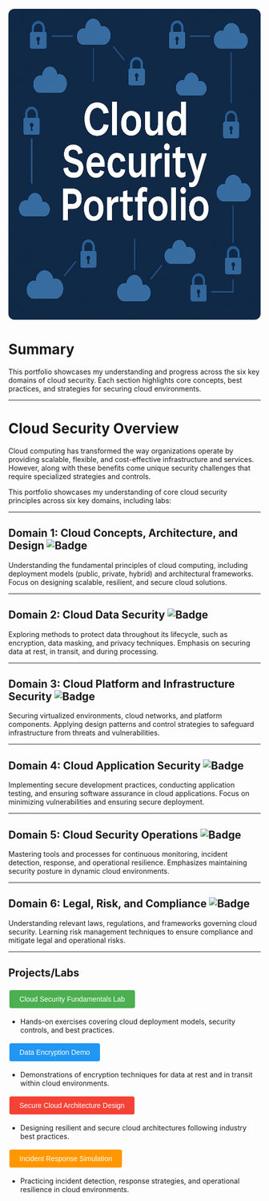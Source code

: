 


<!DOCTYPE html>
<html lang="en">
<head>
  <meta charset="UTF-8" />
  <meta name="viewport" content="width=device-width, initial-scale=1.0"/>
  <link rel="stylesheet" href="styles.css" />
</head>
<body>
  <p align="center">
  <img src="cloud_security_portfolio.png" alt="Cloud Security Portfolio" style="width: 1020px; height: 620px; border-radius: 12px;" />
</p>
</body>
</html>


# Summary

This portfolio showcases my understanding and progress across the six key domains of cloud security. Each section highlights core concepts, best practices, and strategies for securing cloud environments.

---

# Cloud Security Overview

Cloud computing has transformed the way organizations operate by providing scalable, flexible, and cost-effective infrastructure and services. However, along with these benefits come unique security challenges that require specialized strategies and controls.

This portfolio showcases my understanding of core cloud security principles across six key domains, including labs:

---

## Domain 1: Cloud Concepts, Architecture, and Design ![Badge](https://img.shields.io/badge/Cloud%20Concepts-Architecture-brightblue?style=for-the-badge&logo=cloud)

Understanding the fundamental principles of cloud computing, including deployment models (public, private, hybrid) and architectural frameworks. Focus on designing scalable, resilient, and secure cloud solutions.

---

## Domain 2: Cloud Data Security ![Badge](https://img.shields.io/badge/Data%20Security-Protection-blue?style=for-the-badge&logo=security)

Exploring methods to protect data throughout its lifecycle, such as encryption, data masking, and privacy techniques. Emphasis on securing data at rest, in transit, and during processing.

---

## Domain 3: Cloud Platform and Infrastructure Security ![Badge](https://img.shields.io/badge/Platform%20&%20Infra-Security-orange?style=for-the-badge&logo=shield)

Securing virtualized environments, cloud networks, and platform components. Applying design patterns and control strategies to safeguard infrastructure from threats and vulnerabilities.

---

## Domain 4: Cloud Application Security ![Badge](https://img.shields.io/badge/Application-Dev-red?style=for-the-badge&logo=code)

Implementing secure development practices, conducting application testing, and ensuring software assurance in cloud applications. Focus on minimizing vulnerabilities and ensuring secure deployment.

---

## Domain 5: Cloud Security Operations ![Badge](https://img.shields.io/badge/Operations-Monitoring-yellow?style=for-the-badge&logo=eye)

Mastering tools and processes for continuous monitoring, incident detection, response, and operational resilience. Emphasizes maintaining security posture in dynamic cloud environments.

---

## Domain 6: Legal, Risk, and Compliance ![Badge](https://img.shields.io/badge/Legal-Risk-green?style=for-the-badge&logo=gavel)

Understanding relevant laws, regulations, and frameworks governing cloud security. Learning risk management techniques to ensure compliance and mitigate legal and operational risks.

---

## Projects/Labs

<!-- Cloud Security Fundamentals Lab -->
<a href="Cloud-Security-Portfolio
/projects-labs.md#cloud-security-fundamentals-lab" target="_blank" style="text-decoration:none;">
  <button style="background-color:#4CAF50; border:none; color:white; padding:10px 20px; text-align:center; font-size:14px; margin:4px 2px; cursor:pointer; border-radius:4px;">
    Cloud Security Fundamentals Lab
  </button>
</a>
- Hands-on exercises covering cloud deployment models, security controls, and best practices.

<!-- Data Encryption Demo -->
<a href="Cloud-Security-Portfolio
/projects-labs.md#data-encryption-demo" target="_blank" style="text-decoration:none;">
  <button style="background-color:#2196F3; border:none; color:white; padding:10px 20px; text-align:center; font-size:14px; margin:4px 2px; cursor:pointer; border-radius:4px;">
    Data Encryption Demo
  </button>
</a>
- Demonstrations of encryption techniques for data at rest and in transit within cloud environments.

<!-- Secure Cloud Architecture Design -->
<a href="Cloud-Security-Portfolio
/projects-labs.md#secure-cloud-architecture-design" target="_blank" style="text-decoration:none;">
  <button style="background-color:#f44336; border:none; color:white; padding:10px 20px; text-align:center; font-size:14px; margin:4px 2px; cursor:pointer; border-radius:4px;">
    Secure Cloud Architecture Design
  </button>
</a>
- Designing resilient and secure cloud architectures following industry best practices.

<!-- Incident Response Simulation -->
<a href="Cloud-Security-Portfolio
/projects-labs.md#incident-response-simulation" target="_blank" style="text-decoration:none;">
  <button style="background-color:#ff9800; border:none; color:white; padding:10px 20px; text-align:center; font-size:14px; margin:4px 2px; cursor:pointer; border-radius:4px;">
    Incident Response Simulation
  </button>
</a>
- Practicing incident detection, response strategies, and operational resilience in cloud environments.
